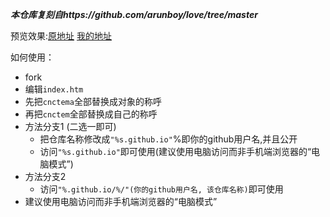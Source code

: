 ***本仓库复刻自https://github.com/arunboy/love/tree/master***  

预览效果:[原地址](https://arunboy.github.io/love/) [我的地址](https://cnctem.github.io/love/)


如何使用：
- fork
- 编辑`index.htm`
- 先把`cnctema`全部替换成对象的称呼
- 再把`cnctem`全部替换成自己的称呼
- 方法分支1 (二选一即可)
  - 把仓库名称修改成`"%s.github.io"`%即你的github用户名,并且公开
  - 访问`"%s.github.io"`即可使用(建议使用电脑访问而非手机端浏览器的“电脑模式”)
- 方法分支2
  - 访问`"%.github.io/%/"(你的github用户名, 该仓库名称)`即可使用
- 建议使用电脑访问而非手机端浏览器的“电脑模式”
